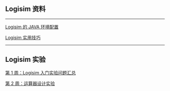 ## Logisim 资料

***
[Logisim 的 JAVA 环境配置](logisim/logisim-java-environment-configuration.md)

[Logisim 实用技巧](logisim/logisim-practical-tips.md)

***

## Logisim 实验

[第 1 周：Logisim 入门实验问题汇总](pocc/week1-logisim-intro.md)

[第 2 周：运算器设计实验](pocc/week2-calculator-design.md)